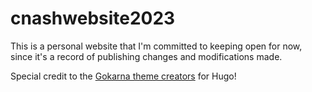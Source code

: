 # cnashwebsite2023

This is a personal website that I'm committed to keeping open for now, since it's a record of publishing changes and modifications made.

Special credit to the [Gokarna theme creators](https://github.com/526avijitgupta/gokarna) for Hugo!
